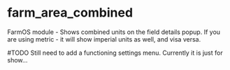 # farm_area_combined
 FarmOS module - Shows combined units on the field details popup. If you are using metric - it will show imperial units as well, and visa versa.

#TODO
Still need to add a functioning settings menu. Currently it is just for show...
